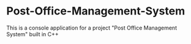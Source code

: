 # Post-Office-Management-System
This is a console application for a project "Post Office Management System" built in C++
